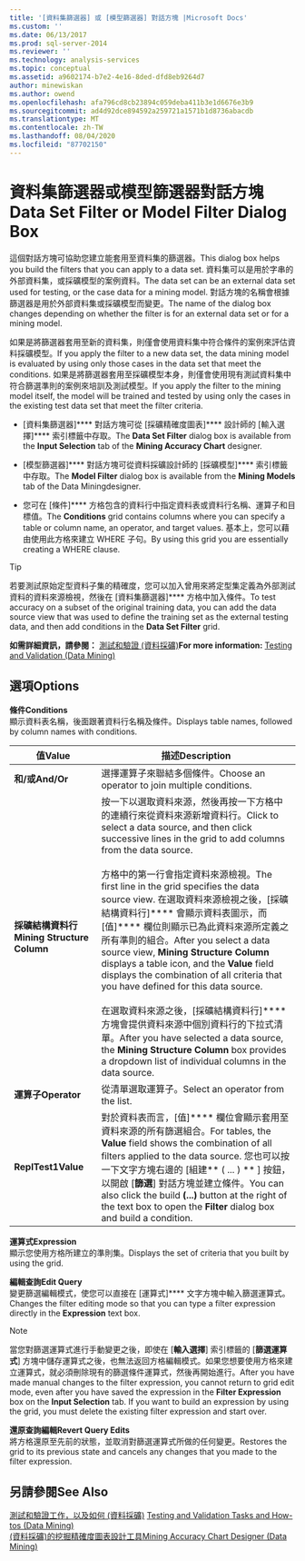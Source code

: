 ```yaml
---
title: '[資料集篩選器] 或 [模型篩選器] 對話方塊 |Microsoft Docs'
ms.custom: ''
ms.date: 06/13/2017
ms.prod: sql-server-2014
ms.reviewer: ''
ms.technology: analysis-services
ms.topic: conceptual
ms.assetid: a9602174-b7e2-4e16-8ded-dfd8eb9264d7
author: minewiskan
ms.author: owend
ms.openlocfilehash: afa796cd8cb23894c059deba411b3e1d6676e3b9
ms.sourcegitcommit: ad4d92dce894592a259721a1571b1d8736abacdb
ms.translationtype: MT
ms.contentlocale: zh-TW
ms.lasthandoff: 08/04/2020
ms.locfileid: "87702150"
---
```

# <a name="data-set-filter-or-model-filter-dialog-box"></a><span data-ttu-id="e3119-102">資料集篩選器或模型篩選器對話方塊</span><span class="sxs-lookup"><span data-stu-id="e3119-102">Data Set Filter or Model Filter Dialog Box</span></span>
  <span data-ttu-id="e3119-103">這個對話方塊可協助您建立能套用至資料集的篩選器。</span><span class="sxs-lookup"><span data-stu-id="e3119-103">This dialog box helps you build the filters that you can apply to a data set.</span></span>  <span data-ttu-id="e3119-104">資料集可以是用於字串的外部資料集，或採礦模型的案例資料。</span><span class="sxs-lookup"><span data-stu-id="e3119-104">The data set can be an external data set used for testing, or the case data for a mining model.</span></span> <span data-ttu-id="e3119-105">對話方塊的名稱會根據篩選器是用於外部資料集或採礦模型而變更。</span><span class="sxs-lookup"><span data-stu-id="e3119-105">The name of the dialog box changes depending on whether the filter is for an external data set or for a mining model.</span></span>  
  
 <span data-ttu-id="e3119-106">如果是將篩選器套用至新的資料集，則僅會使用資料集中符合條件的案例來評估資料採礦模型。</span><span class="sxs-lookup"><span data-stu-id="e3119-106">If you apply the filter to a new data set, the data mining model is evaluated by using only those cases in the data set that meet the conditions.</span></span> <span data-ttu-id="e3119-107">如果是將篩選器套用至採礦模型本身，則僅會使用現有測試資料集中符合篩選準則的案例來培訓及測試模型。</span><span class="sxs-lookup"><span data-stu-id="e3119-107">If you apply the filter to the mining model itself, the model will be trained and tested by using only the cases in the existing test data set that meet the filter criteria.</span></span>  
  
-   <span data-ttu-id="e3119-108">[資料集篩選器]\*\*\*\* 對話方塊可從 [採礦精確度圖表]\*\*\*\* 設計師的 [輸入選擇]\*\*\*\* 索引標籤中存取。</span><span class="sxs-lookup"><span data-stu-id="e3119-108">The **Data Set Filter** dialog box is available from the **Input Selection** tab of the **Mining Accuracy Chart** designer.</span></span>  
  
-   <span data-ttu-id="e3119-109">[模型篩選器]\*\*\*\* 對話方塊可從資料採礦設計師的 [採礦模型]\*\*\*\* 索引標籤中存取。</span><span class="sxs-lookup"><span data-stu-id="e3119-109">The **Model Filter** dialog box is available from the **Mining Models** tab of the Data Miningdesigner.</span></span>  
  
-   <span data-ttu-id="e3119-110">您可在 [條件]\*\*\*\* 方格包含的資料行中指定資料表或資料行名稱、運算子和目標值。</span><span class="sxs-lookup"><span data-stu-id="e3119-110">The **Conditions** grid contains columns where you can specify a table or column name, an operator, and target values.</span></span> <span data-ttu-id="e3119-111">基本上，您可以藉由使用此方格來建立 WHERE 子句。</span><span class="sxs-lookup"><span data-stu-id="e3119-111">By using this grid you are essentially creating a WHERE clause.</span></span>  
  
> [!TIP]  
>  <span data-ttu-id="e3119-112">若要測試原始定型資料子集的精確度，您可以加入曾用來將定型集定義為外部測試資料的資料來源檢視，然後在 [資料集篩選器]\*\*\*\* 方格中加入條件。</span><span class="sxs-lookup"><span data-stu-id="e3119-112">To test accuracy on a subset of the original training data, you can add the data source view that was used to define the training set as the external testing data, and then add conditions in the **Data Set Filter** grid.</span></span>  
  
 <span data-ttu-id="e3119-113">**如需詳細資訊，請參閱：** [測試和驗證 &#40;資料採礦&#41;](data-mining/testing-and-validation-data-mining.md)</span><span class="sxs-lookup"><span data-stu-id="e3119-113">**For more information:** [Testing and Validation &#40;Data Mining&#41;](data-mining/testing-and-validation-data-mining.md)</span></span>  
  
## <a name="options"></a><span data-ttu-id="e3119-114">選項</span><span class="sxs-lookup"><span data-stu-id="e3119-114">Options</span></span>  
 <span data-ttu-id="e3119-115">**條件**</span><span class="sxs-lookup"><span data-stu-id="e3119-115">**Conditions**</span></span>  
 <span data-ttu-id="e3119-116">顯示資料表名稱，後面跟著資料行名稱及條件。</span><span class="sxs-lookup"><span data-stu-id="e3119-116">Displays table names, followed by column names with conditions.</span></span>  
  
|<span data-ttu-id="e3119-117">值</span><span class="sxs-lookup"><span data-stu-id="e3119-117">Value</span></span>|<span data-ttu-id="e3119-118">描述</span><span class="sxs-lookup"><span data-stu-id="e3119-118">Description</span></span>|  
|-----------|-----------------|  
|<span data-ttu-id="e3119-119">**和/或**</span><span class="sxs-lookup"><span data-stu-id="e3119-119">**And/Or**</span></span>|<span data-ttu-id="e3119-120">選擇運算子來聯結多個條件。</span><span class="sxs-lookup"><span data-stu-id="e3119-120">Choose an operator to join multiple conditions.</span></span>|  
|<span data-ttu-id="e3119-121">**採礦結構資料行**</span><span class="sxs-lookup"><span data-stu-id="e3119-121">**Mining Structure Column**</span></span>|<span data-ttu-id="e3119-122">按一下以選取資料來源，然後再按一下方格中的連續行來從資料來源新增資料行。</span><span class="sxs-lookup"><span data-stu-id="e3119-122">Click to select a data source, and then click successive lines in the grid to add columns from the data source.</span></span><br /><br /> <span data-ttu-id="e3119-123">方格中的第一行會指定資料來源檢視。</span><span class="sxs-lookup"><span data-stu-id="e3119-123">The first line in the grid specifies the data source view.</span></span> <span data-ttu-id="e3119-124">在選取資料來源檢視之後，[採礦結構資料行]\*\*\*\* 會顯示資料表圖示，而 [值]\*\*\*\* 欄位則顯示已為此資料來源所定義之所有準則的組合。</span><span class="sxs-lookup"><span data-stu-id="e3119-124">After you select a data source view, **Mining Structure Column** displays a table icon, and the **Value** field displays the combination of all criteria that you have defined for this data source.</span></span><br /><br /> <span data-ttu-id="e3119-125">在選取資料來源之後，[採礦結構資料行]\*\*\*\* 方塊會提供資料來源中個別資料行的下拉式清單。</span><span class="sxs-lookup"><span data-stu-id="e3119-125">After you have selected a data source, the **Mining Structure Column** box provides a dropdown list of individual columns in the data source.</span></span>|  
|<span data-ttu-id="e3119-126">**運算子**</span><span class="sxs-lookup"><span data-stu-id="e3119-126">**Operator**</span></span>|<span data-ttu-id="e3119-127">從清單選取運算子。</span><span class="sxs-lookup"><span data-stu-id="e3119-127">Select an operator from the list.</span></span>|  
|<span data-ttu-id="e3119-128">**ReplTest1**</span><span class="sxs-lookup"><span data-stu-id="e3119-128">**Value**</span></span>|<span data-ttu-id="e3119-129">對於資料表而言，[值]\*\*\*\* 欄位會顯示套用至資料來源的所有篩選組合。</span><span class="sxs-lookup"><span data-stu-id="e3119-129">For tables, the **Value** field shows the combination of all filters applied to the data source.</span></span> <span data-ttu-id="e3119-130">您也可以按一下文字方塊右邊的 [組建\*\* ( ... ) \*\* ] 按鈕，以開啟 [**篩選**] 對話方塊並建立條件。</span><span class="sxs-lookup"><span data-stu-id="e3119-130">You can also click the build **(...)** button at the right of the text box to open the **Filter** dialog box and build a condition.</span></span>|  
  
 <span data-ttu-id="e3119-131">**運算式**</span><span class="sxs-lookup"><span data-stu-id="e3119-131">**Expression**</span></span>  
 <span data-ttu-id="e3119-132">顯示您使用方格所建立的準則集。</span><span class="sxs-lookup"><span data-stu-id="e3119-132">Displays the set of criteria that you built by using the grid.</span></span>  
  
 <span data-ttu-id="e3119-133">**編輯查詢**</span><span class="sxs-lookup"><span data-stu-id="e3119-133">**Edit Query**</span></span>  
 <span data-ttu-id="e3119-134">變更篩選編輯模式，使您可以直接在 [運算式]\*\*\*\* 文字方塊中輸入篩選運算式。</span><span class="sxs-lookup"><span data-stu-id="e3119-134">Changes the filter editing mode so that you can type a filter expression directly in the **Expression** text box.</span></span>  
  
> [!NOTE]  
>  <span data-ttu-id="e3119-135">當您對篩選運算式進行手動變更之後，即使在 [**輸入選擇**] 索引標籤的 [**篩選運算式**] 方塊中儲存運算式之後，也無法返回方格編輯模式。如果您想要使用方格來建立運算式，就必須刪除現有的篩選條件運算式，然後再開始進行。</span><span class="sxs-lookup"><span data-stu-id="e3119-135">After you have made manual changes to the filter expression, you cannot return to grid edit mode, even after you have saved the expression in the **Filter Expression** box on the **Input Selection** tab. If you want to build an expression by using the grid, you must delete the existing filter expression and start over.</span></span>  
  
 <span data-ttu-id="e3119-136">**還原查詢編輯**</span><span class="sxs-lookup"><span data-stu-id="e3119-136">**Revert Query Edits**</span></span>  
 <span data-ttu-id="e3119-137">將方格還原至先前的狀態，並取消對篩選運算式所做的任何變更。</span><span class="sxs-lookup"><span data-stu-id="e3119-137">Restores the grid to its previous state and cancels any changes that you made to the filter expression.</span></span>  
  
## <a name="see-also"></a><span data-ttu-id="e3119-138">另請參閱</span><span class="sxs-lookup"><span data-stu-id="e3119-138">See Also</span></span>  
 <span data-ttu-id="e3119-139">[測試和驗證工作，以及如何 &#40;資料採礦&#41;](data-mining/testing-and-validation-tasks-and-how-tos-data-mining.md) </span><span class="sxs-lookup"><span data-stu-id="e3119-139">[Testing and Validation Tasks and How-tos &#40;Data Mining&#41;](data-mining/testing-and-validation-tasks-and-how-tos-data-mining.md) </span></span>  
 [<span data-ttu-id="e3119-140">&#40;資料採礦&#41;的挖掘精確度圖表設計工具</span><span class="sxs-lookup"><span data-stu-id="e3119-140">Mining Accuracy Chart Designer &#40;Data Mining&#41;</span></span>](mining-accuracy-chart-designer-data-mining.md)  
  
  
